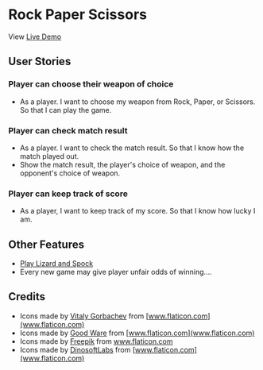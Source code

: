 # Rock Paper Scissors
View [Live Demo](https://gunhoo93.github.io/odin-rock-paper-scissor/)

## User Stories
### Player can choose their weapon of choice
- As a player. I want to choose my weapon from Rock, Paper, or Scissors. So that I can play the game. 

### Player can check match result
- As a player. I want to check the match result. So that I know how the match played out.
- Show the match result, the player's choice of weapon, and the opponent's choice of weapon.

### Player can keep track of score
- As a player, I want to keep track of my score. So that I know how lucky I am.

## Other Features
- [Play Lizard and Spock](https://bigbangtheory.fandom.com/wiki/Rock,_Paper,_Scissors,_Lizard,_Spock)
- Every new game may give player unfair odds of winning....

## Credits
- Icons made by [Vitaly Gorbachev](https://www.flaticon.com/authors/vitaly-gorbachev) from [www.flaticon.com](www.flaticon.com)
- Icons made by [Good Ware](https://www.flaticon.com/authors/good-ware) from [www.flaticon.com](www.flaticon.com)
- Icons made by [Freepik](https://www.freepik.com) from www.flaticon.com
- Icons made by [DinosoftLabs](https://www.flaticon.com/authors/dinosoftlabs) from [www.flaticon.com](www.flaticon.com)